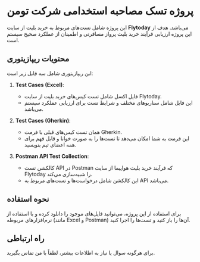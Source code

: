 # پروژه تسک مصاحبه استخدامی شرکت تومن

این پروژه شامل تست‌های مربوط به خرید بلیت از سایت **Flytoday** می‌باشد. هدف از این پروژه ارزیابی فرآیند خرید بلیت پرواز مسافرتی و اطمینان از عملکرد صحیح سیستم است.

## محتویات ریپازیتوری

این ریپازیتوری شامل سه فایل زیر است:

1. **Test Cases (Excel)**: 
   - فایل اکسل شامل تست کیس‌های خرید بلیت از سایت Flytoday.
   - این فایل شامل سناریوهای مختلف و شرایط تست برای ارزیابی عملکرد سیستم می‌باشد.

2. **Test Cases (Gherkin)**: 
   - همان تست کیس‌های قبلی با فرمت Gherkin.
   - این فرمت به شما امکان می‌دهد تا تست‌ها را به صورت خوانا و قابل فهم برای همه اعضای تیم بنویسید.

3. **Postman API Test Collection**: 
   - کالکشن تست API در Postman که فرآیند خرید بلیت هواپیما از سایت Flytoday را شبیه‌سازی می‌کند.
   - این کالکشن شامل درخواست‌ها و تست‌های مربوط به API می‌باشد.

## نحوه استفاده

برای استفاده از این پروژه، می‌توانید فایل‌های موجود را دانلود کرده و با استفاده از نرم‌افزارهای مربوطه (مانند Excel و Postman) آن‌ها را باز کنید و تست‌ها را اجرا کنید.

## راه ارتباطی

برای هرگونه سوال یا نیاز به اطلاعات بیشتر، لطفاً با من تماس بگیرید.

